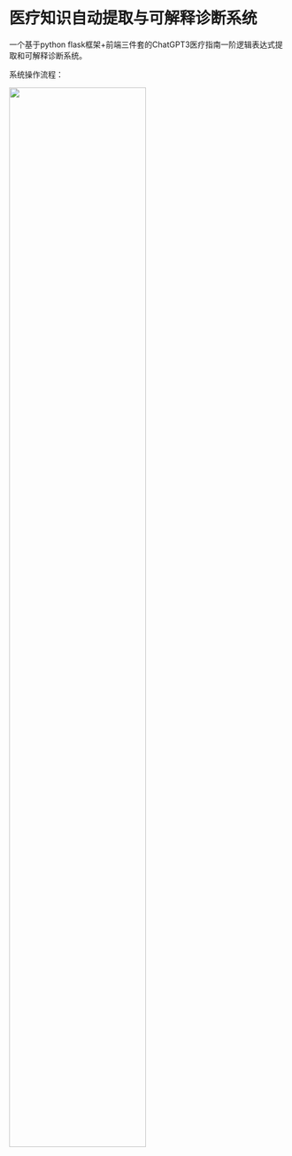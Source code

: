 # 医疗知识自动提取与可解释诊断系统

一个基于python flask框架+前端三件套的ChatGPT3医疗指南一阶逻辑表达式提取和可解释诊断系统。

系统操作流程：

<img src="https://github.com/cappuccino-wxl/medical-system-gpt3/assets/89365903/bac23d25-acf5-41ac-859c-393c96d96983" width="70%">

